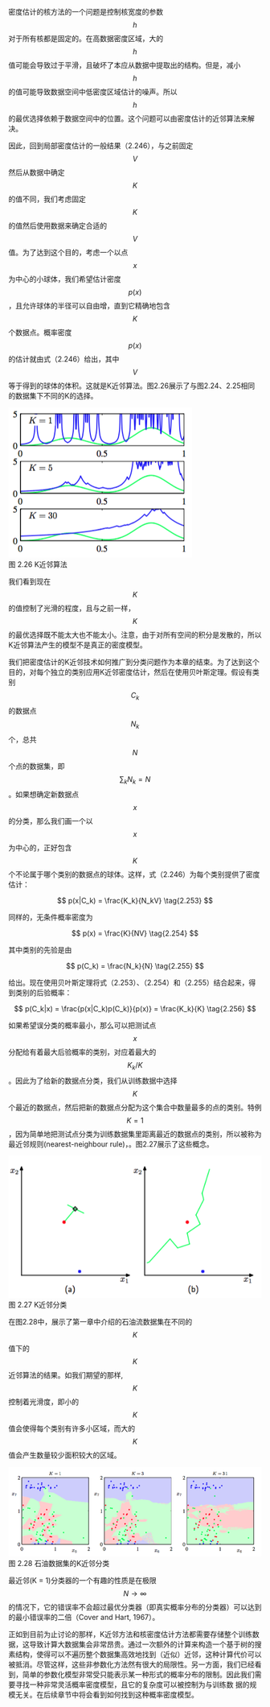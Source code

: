 密度估计的核方法的一个问题是控制核宽度的参数$$ h $$对于所有核都是固定的。在高数据密度区域，大的$$ h $$值可能会导致过于平滑，且破坏了本应从数据中提取出的结构。但是，减小$$ h $$的值可能导致数据空间中低密度区域估计的噪声。所以$$ h $$的最优选择依赖于数据空间中的位置。这个问题可以由密度估计的近邻算法来解决。    

因此，回到局部密度估计的一般结果（2.246），与之前固定$$ V $$然后从数据中确定$$ K $$的值不同，我们考虑固定$$ K $$的值然后使用数据来确定合适的$$ V $$值。为了达到这个目的，考虑一个以点$$ x $$为中心的小球体，我们希望估计密度$$ p(x) $$，且允许球体的半径可以自由增，直到它精确地包含$$ K $$个数据点。概率密度$$ p(x) $$的估计就由式（2.246）给出，其中$$ V
$$等于得到的球体的体积。这就是K近邻算法。图2.26展示了与图2.24、2.25相同的数据集下不同的K的选择。

![图 2-26](images/k_nearest_neighbour.png)      
图 2.26 K近邻算法    

我们看到现在$$ K $$的值控制了光滑的程度，且与之前一样，$$ K $$的最优选择既不能太大也不能太小。注意，由于对所有空间的积分是发散的，所以K近邻算法产生的模型不是真正的密度模型。    

我们把密度估计的K近邻技术如何推广到分类问题作为本章的结束。为了达到这个目的，对每个独立的类别应用K近邻密度估计，然后在使用贝叶斯定理。假设有类别$$ C_k $$的数据点$$ N_k $$个，总共$$ N $$个点的数据集，即$$ \sum_kN_k = N $$。如果想确定新数据点$$ x $$的分类，那么我们画一个以$$ x $$为中心的，正好包含$$ K $$个不论属于哪个类别的数据点的球体。这样，式（2.246）为每个类别提供了密度估计：    

$$
p(x|C_k) = \frac{K_k}{N_kV} \tag{2.253}
$$

同样的，无条件概率密度为

$$
p(x) = \frac{K}{NV} \tag{2.254}
$$

其中类别的先验是由

$$
p(C_k) = \frac{N_k}{N} \tag{2.255}
$$

给出。现在使用贝叶斯定理将式（2.253）、（2.254）和（2.255）结合起来，得到类别的后验概率：    

$$
p(C_k|x) = \frac{p(x|C_k)p(C_k)}{p(x)} = \frac{K_k}{K} \tag{2.256}
$$

如果希望误分类的概率最小，那么可以把测试点$$ x $$分配给有着最大后验概率的类别，对应着最大的$$ K_k / K $$。因此为了给新的数据点分类，我们从训练数据中选择$$ K $$个最近的数据点，然后把新的数据点分配为这个集合中数量最多的点的类别。特例$$ K = 1 $$，因为简单地把测试点分类为训练数据集里距离最近的数据点的类别，所以被称为最近邻规则(nearest-neighbour rule)，。图2.27展示了这些概念。

![图 2-27](images/k_nearest_neighbour_classification.png)      
图 2.27 K近邻分类    

在图2.28中，展示了第一章中介绍的石油流数据集在不同的$$ K $$值下的$$ K $$近邻算法的结果。如我们期望的那样,$$ K $$控制着光滑度，即小的$$ K $$值会使得每个类别有许多小区域，而大的$$ K $$值会产生数量较少面积较大的区域。

![图 2-28](images/k_nearest_neighbour_oil.png)      
图 2.28 石油数据集的K近邻分类    

最近邻(K = 1)分类器的一个有趣的性质是在极限$$ N \to \infty $$的情况下，它的错误率不会超过最优分类器（即真实概率分布的分类器）可以达到的最小错误率的二倍（Cover and Hart, 1967）。    

正如到目前为止讨论的那样，K近邻方法和核密度估计方法都需要存储整个训练数据，这导致计算大数据集会非常昂贵。通过一次额外的计算来构造一个基于树的搜素结构，使得可以不遍历整个数据集高效地找到（近似）近邻，这种计算代价可以被抵消。尽管这样，这些非参数化方法然有很大的局限性。另一方面，我们已经看到，简单的参数化模型非常受只能表示某一种形式的概率分布的限制。因此我们需要寻找一种非常灵活概率密度模型，且它的复杂度可以被控制为与训练数 据的规模无关。在后续章节中将会看到如何找到这种概率密度模型。


